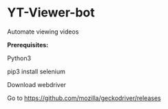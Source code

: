 # YT-Viewer-bot
Automate viewing videos

**Prerequisites:**

Python3

pip3 install selenium

Download webdriver

Go to https://github.com/mozilla/geckodriver/releases
